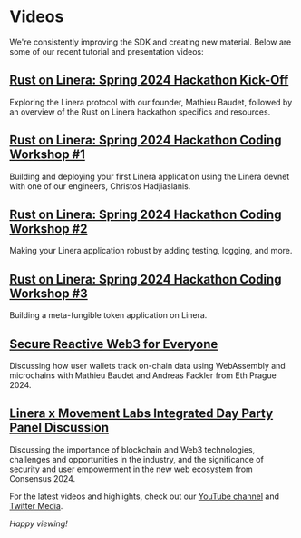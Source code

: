 # Videos

We're consistently improving the SDK and creating new material. Below are some
of our recent tutorial and presentation videos:

## [Rust on Linera: Spring 2024 Hackathon Kick-Off](https://www.youtube.com/watch?v=gVOHsS7d5qI)

Exploring the Linera protocol with our founder, Mathieu Baudet, followed by an
overview of the Rust on Linera hackathon specifics and resources.

## [Rust on Linera: Spring 2024 Hackathon Coding Workshop #1](https://www.youtube.com/watch?v=Px_9AapmZPY)

Building and deploying your first Linera application using the Linera devnet
with one of our engineers, Christos Hadjiaslanis.

## [Rust on Linera: Spring 2024 Hackathon Coding Workshop #2](https://www.youtube.com/watch?v=Y-wunX2SwSs)

Making your Linera application robust by adding testing, logging, and more.

## [Rust on Linera: Spring 2024 Hackathon Coding Workshop #3](https://www.youtube.com/watch?v=UkAYdolV9vw)

Building a meta-fungible token application on Linera.

## [Secure Reactive Web3 for Everyone](https://www.youtube.com/watch?v=GViOuQzs_fo)

Discussing how user wallets track on-chain data using WebAssembly and
microchains with Mathieu Baudet and Andreas Fackler from Eth Prague 2024.

## [Linera x Movement Labs Integrated Day Party Panel Discussion](https://www.youtube.com/watch?v=BSWEZU70WAE)

Discussing the importance of blockchain and Web3 technologies, challenges and
opportunities in the industry, and the significance of security and user
empowerment in the new web ecosystem from Consensus 2024.

For the latest videos and highlights, check out our
[YouTube channel](https://www.youtube.com/@linera_io) and
[Twitter Media](https://twitter.com/linera_io).

_Happy viewing!_
